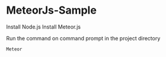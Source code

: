 # MeteorJs-Sample

Install Node.js
Install Meteor.js

Run the command on command prompt in the project directory


```
Meteor
```

